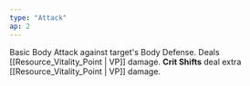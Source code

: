 ```yaml
---
type: "Attack"
ap: 2
---
```


Basic Body Attack against target's Body Defense. Deals [[Resource_Vitality_Point | VP]] damage. **Crit Shifts** deal extra [[Resource_Vitality_Point | VP]] damage.
